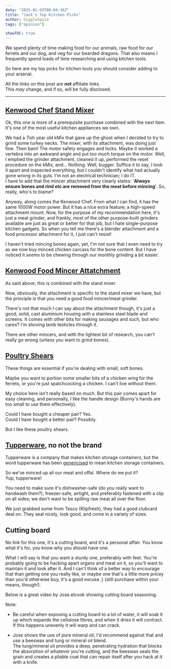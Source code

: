 ```yaml
---
date: "2025-01-03T09:04:36Z"
title: "Jack's Top Kitchen Picks"
author: GiggleSquid
tags: ["opinion"]

showTOC: true
---
```

We spend plenty of time making food for our animals, raw food for our ferrets and our dog, and veg for our bearded dragons. That also means I frequently spend loads of time researching and using kitchen tools.

So here are my top picks for kitchen tools you should consider adding to your arsenal.

All the links on this post are ***not*** affiliate links.<br>
This *may* change, and if so, will be fully disclosed.

---

## <a href="https://www.kenwoodworld.com/en-gb/chef-kvc3100s/p/KVC3100S" target="_blank">Kenwood Chef Stand Mixer</a>

Ok, this one is more of a prerequisite purchase combined with the next item. It's one of the most useful kitchen appliances we own.

We had a 7ish year old kMix that gave up the ghost when I decided to try to grind some turkey necks. The mixer, with its attachment, was doing just fine. Then bam! The motor safety engages and locks. Maybe it worked a vertebra into an awkward angle and put too much torque on the motor. Well, I emptied the grinder attachment, cleaned it up, performed the reset procedure on the kMix, and… Nothing. Well, bugger. Suffice it to say, I took it apart and inspected everything, but I couldn't identify what had actually gone wrong in its guts. I'm not an electrical technician; I do IT.<br>
I have to add that the mincer attachment very clearly states: '**Always ensure bones and rind etc are removed from the meat before mincing**'. So, really, who's to blame?

Anyway, along comes the Kenwood Chef. From what I can find, it has the same 1000W motor power. But it has a nice extra feature; a high-speed attachment mount. Now, for the purpose of my recommendation here, it's just a meat grinder, and frankly, most of the other purpose-built grinders available are just as great or better for that job, but I hate single-purpose kitchen gadgets. So when you tell me there's a blender attachment and a food processor attachment for it, I just can't resist!

I haven't tried mincing bones again, yet, I'm not sure that I even need to try as we now buy minced chicken carcass for the bone content. But I have noticed it *seems* to be chewing through our monthly grinding a bit easier.

## <a href="https://www.kenwoodworld.com/en-gb/food-mincer-attachment-kax950me/p/KAX950ME" target="_blank">Kenwood Food Mincer Attatchment</a>

As said above, this is combined with the stand mixer.

Now, obviously, the attachment is specific to the stand mixer we have, but the principle is that you need a good food mincer/meat grinder.

There's not that much I can say about the attachment though, it's just a good, solid, cast aluminium housing with a stainless steel blade and screens. It comes with other bits for making sausages and such, but who cares? I'm shoving lamb testicles through it.

There are other mincers, and with the lightest bit of research, you can't really go wrong (unless you want to grind bones).

## <a href="https://www.knivesandtools.co.uk/en/pt/-zwilling-twin-select-game-scissors-42931-000-0.htm" target="_blank">Poultry Shears</a>

These things are essential if you're dealing with small, soft bones.

Maybe you want to portion some smaller bits of a chicken wing for the ferrets, or you're just spatchcocking a chicken. I can't live without them.

My choice here isn't really based on much. But this pair comes apart for easy cleaning, and personally, I like the handle design (Bunny's hands are too small to use them effectively).

Could I have bought a cheaper pair? Yes.<br>
Could I have bought a better pair? Possibly.

But I like these poultry shears.

## <a href="https://www.tesco.com/groceries/en-GB/products/296705474" target="_blank">Tupperware</a>, no not the brand

Tupperware is a company that makes kitchen storage containers, but the word tupperware has been <a href="https://en.wikipedia.org/wiki/Generic_trademark" target="_blank">genericised</a> to mean kitchen storage containers.

So we've minced up all our meat and offal. Where do we put it?<br>
Yup, tupperware!

You need to make sure it's  dishwasher-safe (do you really want to handwash them?), freezer-safe, airtight, and preferably fastened with a clip on all sides; we don't want to be spilling raw meat all over the floor.

We just grabbed some from Tesco (Klipfresh), they had a good clubcard deal on. They seal nicely, look good, and come in a variety of sizes.

## Cutting board

No link for this one, it's a cutting board, and it's a personal affair. You know what it's for, you know why you should have one.

What I will say is that you want a sturdy one, preferably with feet. You're probably going to be hacking apart organs and meat on it, so you'll want to maintain it and look after it. And I can't think of a better way to encourage that than getting one you really like, or maybe one that's a little more pricey than you'd otherwise buy, it's a good excuse ;) (still purchase within your means, though!).

Below is a great video by Jose.elcook showing cutting board seasoning.

Note:
- Be careful when exposing a cutting board to a lot of water, it will soak it up which expands the cellulose fibres, and when it dries it will contract. If this happens unevenly it will warp and can crack.

- Jose shows the use of pure mineral oil, I'd recommend against that and use a beeswax and tung or mineral oil blend.<br>
The tung/mineral oil provides a deep, penetrating hydration that blocks the absorption of whatever you're cutting, and the beeswax seals the grain and creates a pliable coat that can repair itself after you hack at it with a knife.

<lite-youtube videoid="MvxZMiLQtaE" nocookie=true></lite-youtube>
